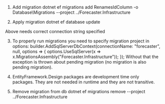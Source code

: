 ﻿1. Add migration 
dotnet ef migrations add RenamesIdColumn  -o Database\Migrations --project ../Forecaster.Infrastructure

2. Apply migration
dotnet ef database update

Above needs correct connection string specified

3. To properly run migrations you need to specify migration project in options:
	  builder.AddSqlServerDbContext<WeatherForecastDbContext>(connectionName: "forecaster", null, options =>
            {
                options.UseSqlServer(x => x.MigrationsAssembly("Forecaster.Infrastructure"));
            });
    Without that the exception is thrown about pending migration (no migration is also pending migration).

4. EntityFramework.Design packages are development time only packages. They are not needed in runtime and they are not transitive.

6. Remove migration from db    dotnet ef migrations remove --project ../Forecaster.Infrastructure
